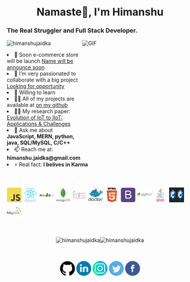 <h1 align="center">Namaste🙏, I'm Himanshu</h1>
<h3 align="left">The Real Struggler and Full Stack Developer.</h3>
<img align="right" alt="GIF" src="https://media.giphy.com/media/xT9IgzoKnwFNmISR8I/giphy.gif" width="300px" height="300px"/>
<p align="left"> <img src="https://komarev.com/ghpvc/?username=himanshujaidka" alt="himanshujaidka" /> </p>

<li align="left"> 🔭 Soon e-commerce store will be launch <a href="#">Name will be announce soon</a></li>

<li align="left"> 👯 I’m very passionated to collaborate with a big project <a href="#">Looking for opportunity</a></li>

<li align="left"> 🤔 Willing to learn <!--<a href="#">AWS Comprehend</a>--></li>

<li align="left"> 👨‍💻 All of my projects are available at <a href="https://github.com/himanshujaidka">on my github</a></li>

<li align="left"> 👨‍📝 My research paper: <a href="https://papers.ssrn.com/sol3/papers.cfm?abstract_id=3603739">Evolution of IoT to IIoT: Applications & Challenges</a></li>


<li align="left"> 💬 Ask me about <b>JavaScript, MERN, python, java, SQL/MySQL, C/C++</b></li>

<li align="left"> 📫 Reach me at: <b>himanshu.jaidka@gmail.com</b></li>

<li align="left"> ⚡ Real fact: <b>I belives in Karma</b></li><br/><br/>

<p align="left"><img src="https://github.com/himanshujaidka/himanshujaidka/blob/master/readme-img/himanshu-js.svg" alt="js" width="40" height="40"/> <img src="https://github.com/himanshujaidka/himanshujaidka/blob/master/readme-img/himanshu-react.svg" alt="react" width="40" height="40"/> <img src="https://github.com/himanshujaidka/himanshujaidka/blob/master/readme-img/himanshu-node.svg" alt="node" width="40" height="40"/> <img src="https://github.com/himanshujaidka/himanshujaidka/blob/master/readme-img/manshu-mongodb.svg" alt="mongo-db" width="40" height="40"/> 
<img src="https://github.com/himanshujaidka/himanshujaidka/blob/master/readme-img/himanshu-express.jpg" alt="express" width="40" height="40"/> <img src="https://github.com/himanshujaidka/himanshujaidka/blob/master/readme-img/himanshu-docker.svg" alt="docker" width="40" height="40"/> <img src="https://github.com/himanshujaidka/himanshujaidka/blob/master/readme-img/himanshu-html.svg" alt="html5" width="40" height="40"/> <img src="https://github.com/himanshujaidka/himanshujaidka/blob/master/readme-img/himanshu-boot.svg" alt="bootstrap" width="40" height="40"/> <img src="https://github.com/himanshujaidka/himanshujaidka/blob/master/readme-img/himanshu-python.svg" alt="python" width="40" height="40"/> <img src="https://github.com/himanshujaidka/himanshujaidka/blob/master/readme-img/himanshu-java.svg" alt="java" width="40" height="40"/> <img src="https://github.com/himanshujaidka/himanshujaidka/blob/master/readme-img/himanshu-c.png" alt="c/c++" width="40" height="40"/> <img src="https://github.com/himanshujaidka/himanshujaidka/blob/master/readme-img/himanshu-mysql.svg" alt="mysql" width="40" height="40"/> 
<p align="center"><br/><br/> <img src="https://github-readme-stats.vercel.app/api?username=himanshujaidka&show_icons=true" alt="himanshujaidka" /><img src="https://github-readme-stats.vercel.app/api/top-langs/?username=himanshujaidka"alt="himanshujaidka" /> </p>
<br/><br/>

<div align="center">
<a target="_blank" href="https://github.com/himanshujaidka"><img src="https://github.com/himanshujaidka/himanshujaidka/blob/master/readme-img/himanshu-github.png" width="40" /></a>
<a target="_blank" href="https://www.linkedin.com/in/himanshu-jaidka-b39b191a4/"><img src="https://github.com/himanshujaidka/himanshujaidka/blob/master/readme-img/himanshu-linkedin.png" width="40" /></a>
<a target="_blank" href="https://www.instagram.com/himanshujaidka/?hl=en" ><img src="https://github.com/himanshujaidka/himanshujaidka/blob/master/readme-img/himanshu-insta.png" width="40" /></a>
<a target="_blank" href="#https://twitter.com/jaidka27" > <img src="https://github.com/himanshujaidka/himanshujaidka/blob/master/readme-img/himanshu-twitter.png" width="40" /></a>
<a target="_blank" href="https://www.facebook.com/himanshu.jaidka29" ><img src="https://github.com/himanshujaidka/himanshujaidka/blob/master/readme-img/himanshu-fb.png" width="40" /></a>
  </div>


